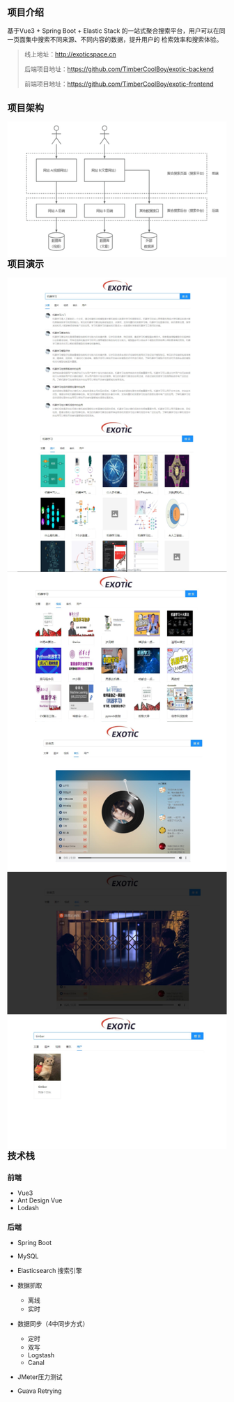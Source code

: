 ## 项目介绍
基于Vue3 + Spring Boot + Elastic Stack 的一站式聚合搜索平台，用户可以在同一页面集中搜索不同来源、不同内容的数据，提升用户的 检索效率和搜索体验。
  
>线上地址：http://exoticspace.cn
> 
> 后端项目地址：https://github.com/TimberCoolBoy/exotic-backend  
> 
> 前端项目地址：https://github.com/TimberCoolBoy/exotic-frontend


## 项目架构

<img src="./image/architecture.png" alt="image-20230515115642677" style="zoom:80%;" align="left"/>

## 项目演示
<img src="./image/show1.jpg" style="zoom:80%;" align="left"/>
<br>
<img src="./image/show2.jpg" style="zoom:80%;" align="left"/>
<br>
<img src="./image/show3.jpg" style="zoom:80%;" align="left"/>
<br>
<img src="./image/show4.jpg" style="zoom:80%;" align="left"/>
<br>
<img src="./image/show5.jpg" style="zoom:80%;" align="left"/>
<br>
<img src="./image/show6.jpg" style="zoom:80%;" align="left"/>
<br>

## 技术栈
### 前端

- Vue3
- Ant Design Vue
- Lodash
### 后端  

- Spring Boot
- MySQL
- Elasticsearch 搜索引擎
- 数据抓取
  -  离线
  - 实时
    
- 数据同步（4中同步方式）
    - 定时
    - 双写
    - Logstash
    - Canal
    
- JMeter压力测试
- Guava Retrying   


